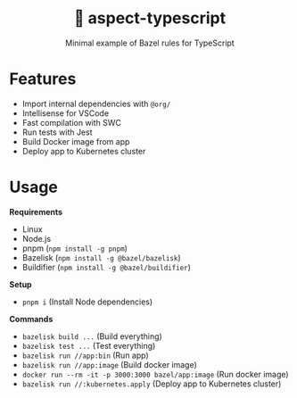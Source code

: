 <div align="center">
  <h1>🌿 aspect-typescript</h1>
  <p>Minimal example of Bazel rules for TypeScript</p>
</div>

# Features

- Import internal dependencies with `@org/`
- Intellisense for VSCode
- Fast compilation with SWC
- Run tests with Jest
- Build Docker image from app
- Deploy app to Kubernetes cluster

# Usage

**Requirements**

- Linux
- Node.js
- pnpm (`npm install -g pnpm`)
- Bazelisk (`npm install -g @bazel/bazelisk`)
- Buildifier (`npm install -g @bazel/buildifier`)

**Setup**

- `pnpm i` (Install Node dependencies)

**Commands**

- `bazelisk build ...` (Build everything)
- `bazelisk test ...` (Test everything)
- `bazelisk run //app:bin` (Run app)
- `bazelisk run //app:image` (Build docker image)
- `docker run --rm -it -p 3000:3000 bazel/app:image` (Run docker image)
- `bazelisk run //:kubernetes.apply` (Deploy app to Kubernetes cluster)
